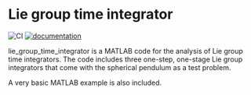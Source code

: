 # Lie group time integrator

![CI](https://github.com/THREAD-3-2/lie_group_time_integrator/workflows/CI/badge.svg)
[![documentation](https://img.shields.io/badge/docs-passing-<COLOR>.svg)](https://THREAD-3-2.github.io/lie_group_time_integrator/)

lie_group_time_integrator is a MATLAB code for the analysis of Lie group time integrators. The code includes three one-step, one-stage Lie group integrators that come with the spherical pendulum as a test problem.

A very basic MATLAB example is also included.
